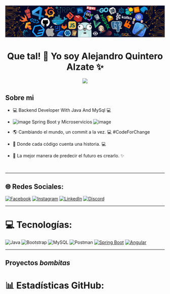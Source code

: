 ![Github Banner](https://github.com/Jaydeep-Yadav/Jaydeep-Yadav/blob/main/banner.png)

<!-- <br>
<br>
<div align="center">
    <a href="https://youtube.com/@unprogramadornace" target="_blank"><img align="center" src="./Assets/Circle.png" alt="@unprogramadornace" width="250px"/></a>
</div>
<br>
<br> -->
<h1 align="center">Que tal! 👋 Yo soy Alejandro Quintero Alzate</strong> ✨ </h1>

<p align="center">
  <a href="https://www.linkedin.com/in/alejandro-quintero-alzate-3079451a6/"><img src="https://readme-typing-svg.herokuapp.com?&font=IBM+Plex+Sans&color=abcdef&size=20&lines=Biendenido+a+MiPortafolio;Haciendolo+Un++Commit+A+La+Vez" /></a>
</p>

## Sobre mi

- 💻 Backend Developer With Java And MySql 💻 
- ![image](https://github.com/user-attachments/assets/7d21cc64-761e-4a7d-9be5-5bb5eac6e371)
 Spring Boot y Microservicios ![image](https://github.com/user-attachments/assets/4500f7f7-8328-4e83-b31f-782ed8a96f0b)

- 🌎 Cambiando el mundo, un commit a la vez. 💻 #CodeForChange
- 📝 Donde cada código cuenta una historia. 💻
- 💪 La mejor manera de predecir el futuro es crearlo. ✨

<br>

<hr/>

## 🌐 Redes Sociales:
[![Facebook](https://img.shields.io/badge/Facebook-%231877F2.svg?logo=Facebook&logoColor=white)](https://www.facebook.com/alejo.quinteroalzate) [![Instagram](https://img.shields.io/badge/Instagram-%23E4405F.svg?logo=Instagram&logoColor=white)](https://www.instagram.com/soyalejoquinteroa/) [![LinkedIn](https://img.shields.io/badge/LinkedIn-%230077B5.svg?logo=linkedin&logoColor=white)](https://www.linkedin.com/in/alejandro-quintero-3079451a6/) [![Discord](https://img.shields.io/badge/Discord-%237289DA.svg?logo=discord&logoColor=white)](https://discord.com/channels/@me)

<hr/>

# 💻 Tecnologías:
 ![Java](https://img.shields.io/badge/java-%23ED8B00.svg?style=for-the-badge&logo=java&logoColor=white)  ![Bootstrap](https://img.shields.io/badge/bootstrap-%23563D7C.svg?style=for-the-badge&logo=bootstrap&logoColor=white) ![MySQL](https://img.shields.io/badge/mysql-%2300f.svg?style=for-the-badge&logo=mysql&logoColor=white)  ![Postman](https://img.shields.io/badge/Postman-FF6C37?style=for-the-badge&logo=postman&logoColor=white) [![Spring Boot](https://img.shields.io/badge/Spring_Boot-2.5.0-green.svg)](https://spring.io/projects/spring-boot) [![Angular](https://img.shields.io/badge/Angular-12-red.svg)](https://angular.io/)

<hr/>



## Proyectos *bombitas*


# 📊 Estadísticas GitHub:

